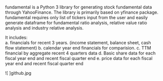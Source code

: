 fundamental is a Python 3 library for generating stock fundamental data through YahooFinance. The library is primarily based on yfinance package. fundamental requires only list of tickers input from the user and easily generate dataframe for fundamental ratio analysis, relative value ratio analysis and industry relative analysis. 

It includes:  
a. financials for recent 3 years. (income statement, balance sheet, cash flow statement)
b. calendar year end financials for comparision.
c. TTM financial by aggregate recent 4 quarters data
d. Basic share data for each fiscal year end and recent fiscal quarter end
e. price data for each fiscal year end and recent fiscal quarter end

![ ]github.jpg
